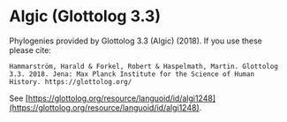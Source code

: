 # Algic (Glottolog 3.3)

Phylogenies provided by Glottolog 3.3 (Algic) (2018). If you use these please cite:

```
Hammarström, Harald & Forkel, Robert & Haspelmath, Martin. Glottolog 3.3. 2018. Jena: Max Planck Institute for the Science of Human History. https://glottolog.org/
```

See  [https://glottolog.org/resource/languoid/id/algi1248](https://glottolog.org/resource/languoid/id/algi1248).

